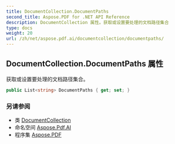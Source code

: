 ```yaml
---
title: DocumentCollection.DocumentPaths
second_title: Aspose.PDF for .NET API Reference
description: DocumentCollection 属性。获取或设置要处理的文档路径集合
type: docs
weight: 20
url: /zh/net/aspose.pdf.ai/documentcollection/documentpaths/
---
```

## DocumentCollection.DocumentPaths 属性

获取或设置要处理的文档路径集合。

```csharp
public List<string> DocumentPaths { get; set; }
```

### 另请参阅

* 类 [DocumentCollection](../)
* 命名空间 [Aspose.Pdf.AI](../../../aspose.pdf.ai/)
* 程序集 [Aspose.PDF](../../../)